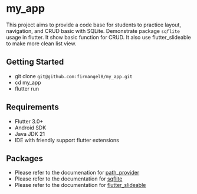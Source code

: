 # my_app

This project aims to provide a code base for students to practice layout, navigation, and CRUD basic with SQLite. Demonstrate package `sqflite` usage in flutter. It show basic function for CRUD. It also use flutter_slideable to make more clean list view.

## Getting Started
- git clone `git@github.com:firmangel8/my_app.git`
- cd my_app
- flutter run

## Requirements
- Flutter 3.0+
- Android SDK
- Java JDK 21
- IDE with friendly support flutter extensions

## Packages
- Please refer to the documenation for [path_provider](https://pub.dev/packages/path_provider)
- Please refer to the documentation for [sqflite](https://pub.dev/packages/sqflite)
- Please refer to the documentation for [flutter_slideable](https://pub.dev/packages/flutter_slidable)
